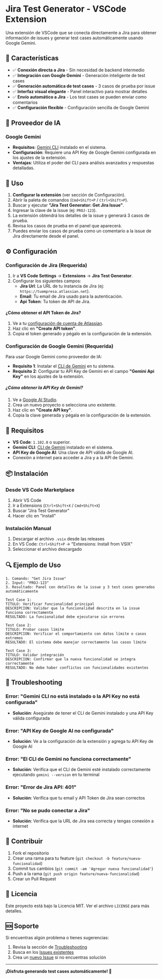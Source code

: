 # Jira Test Generator - VSCode Extension

Una extensión de VSCode que se conecta directamente a Jira para obtener información de issues y generar test cases automáticamente usando Google Gemini.

## 🚀 Características

- ✅ **Conexión directa a Jira** - Sin necesidad de backend intermedio
- ✅ **Integración con Google Gemini** - Generación inteligente de test cases
- ✅ **Generación automática de test cases** - 3 casos de prueba por issue
- ✅ **Interfaz visual elegante** - Panel interactivo para mostrar detalles
- ✅ **Envío automático a Jira** - Los test cases se pueden enviar como comentarios
- ✅ **Configuración flexible** - Configuración sencilla de Google Gemini

## 🎯 Proveedor de IA

### Google Gemini
- **Requisitos**: [Gemini CLI](https://ai.google.dev/docs/gemini_cli_quickstart) instalado en el sistema.
- **Configuración**: Requiere una API Key de Google Gemini configurada en los ajustes de la extensión.
- **Ventajas**: Utiliza el poder del CLI para análisis avanzados y respuestas detalladas.

## 📖 Uso

1. **Configurar la extensión** (ver sección de Configuración).
2. Abrir la paleta de comandos (`Cmd+Shift+P` / `Ctrl+Shift+P`).
3. Buscar y ejecutar **"Jira Test Generator: Get Jira Issue"**.
4. Ingresar la clave de la issue (ej: `PROJ-123`).
5. La extensión obtendrá los detalles de la issue y generará 3 casos de prueba.
6. Revisa los casos de prueba en el panel que aparecerá.
7. Puedes enviar los casos de prueba como un comentario a la issue de Jira directamente desde el panel.

## ⚙️ Configuración

### Configuración de Jira (Requerida)

1.  Ir a **VS Code Settings** → **Extensions** → **Jira Test Generator**.
2.  Configurar los siguientes campos:
    *   **Jira Url**: La URL de tu instancia de Jira (ej: `https://tuempresa.atlassian.net`).
    *   **Email**: Tu email de Jira usado para la autenticación.
    *   **Api Token**: Tu token de API de Jira.

#### ¿Cómo obtener el API Token de Jira?

1.  Ve a tu [configuración de cuenta de Atlassian](https://id.atlassian.com/manage-profile/security/api-tokens).
2.  Haz clic en **"Create API token"**.
3.  Copia el token generado y pégalo en la configuración de la extensión.

### Configuración de Google Gemini (Requerida)

Para usar Google Gemini como proveedor de IA:

-   **Requisito 1**: Instalar el [CLI de Gemini](https://ai.google.dev/docs/gemini_cli_quickstart) en tu sistema.
-   **Requisito 2**: Configurar tu API Key de Gemini en el campo **"Gemini Api Key"** en los ajustes de la extensión.

##### ¿Cómo obtener la API Key de Gemini?

1.  Ve a [Google AI Studio](https://aistudio.google.com/app/apikey).
2.  Crea un nuevo proyecto o selecciona uno existente.
3.  Haz clic en **"Create API key"**.
4.  Copia la clave generada y pégala en la configuración de la extensión.

## 🔧 Requisitos

-   **VS Code**: `1.102.0` o superior.
-   **Gemini CLI**: [CLI de Gemini](https://ai.google.dev/docs/gemini_cli_quickstart) instalado en el sistema.
-   **API Key de Google AI**: Una clave de API válida de Google AI.
-   Conexión a internet para acceder a Jira y a la API de Gemini.

## 📦 Instalación

### Desde VS Code Marketplace
1. Abrir VS Code
2. Ir a Extensions (`Ctrl+Shift+X` / `Cmd+Shift+X`)
3. Buscar "Jira Test Generator"
4. Hacer clic en "Install"

### Instalación Manual
1. Descargar el archivo `.vsix` desde las releases
2. En VS Code: `Ctrl+Shift+P` → "Extensions: Install from VSIX"
3. Seleccionar el archivo descargado

## 🔍 Ejemplo de Uso

```
1. Comando: "Get Jira Issue"
2. Input: "PROJ-123"
3. Resultado: Panel con detalles de la issue y 3 test cases generados automáticamente

Test Case 1:
TITULO: Verificar funcionalidad principal
DESCRIPCION: Validar que la funcionalidad descrita en la issue funciona correctamente
RESULTADO: La funcionalidad debe ejecutarse sin errores

Test Case 2:
TITULO: Probar casos límite
DESCRIPCION: Verificar el comportamiento con datos límite o casos extremos
RESULTADO: El sistema debe manejar correctamente los casos límite

Test Case 3:
TITULO: Validar integración
DESCRIPCION: Confirmar que la nueva funcionalidad se integra correctamente
RESULTADO: No debe haber conflictos con funcionalidades existentes
```

## 🐛 Troubleshooting

### Error: "Gemini CLI no está instalado o la API Key no está configurada"
- **Solución**: Asegúrate de tener el CLI de Gemini instalado y una API Key válida configurada

### Error: "API Key de Google AI no configurada"
- **Solución**: Ve a la configuración de la extensión y agrega tu API Key de Google AI

### Error: "El CLI de Gemini no funciona correctamente"
- **Solución**: Verifica que el CLI de Gemini esté instalado correctamente ejecutando `gemini --version` en tu terminal

### Error: "Error de Jira API: 401"
- **Solución**: Verifica que tu email y API Token de Jira sean correctos

### Error: "No se pudo conectar a Jira"
- **Solución**: Verifica que la URL de Jira sea correcta y tengas conexión a internet


## 🤝 Contribuir

1. Fork el repositorio
2. Crear una rama para tu feature (`git checkout -b feature/nueva-funcionalidad`)
3. Commit tus cambios (`git commit -am 'Agregar nueva funcionalidad'`)
4. Push a la rama (`git push origin feature/nueva-funcionalidad`)
5. Crear un Pull Request

## 📄 Licencia

Este proyecto está bajo la Licencia MIT. Ver el archivo `LICENSE` para más detalles.

## 🆘 Soporte

Si encuentras algún problema o tienes sugerencias:

1. Revisa la sección de [Troubleshooting](#-troubleshooting)
2. Busca en los [Issues existentes](../../issues)
3. Crea un [nuevo Issue](../../issues/new) si no encuentras solución

---

**¡Disfruta generando test cases automáticamente! 🚀**
